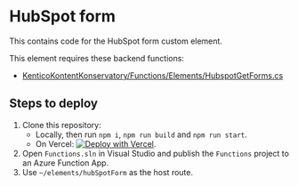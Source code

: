 # HubSpot form

This contains code for the HubSpot form custom element.

This element requires these backend functions:

- [KenticoKontentKonservatory/Functions/Elements/HubspotGetForms.cs](https://github.com/yuriys-kentico/KenticoKontentKonservatory/blob/main/Functions/Elements/HubspotGetForms.cs)

## Steps to deploy

1. Clone this repository:
   - Locally, then run `npm i`, `npm run build` and `npm run start`.
   - On Vercel: [![Deploy with Vercel](https://vercel.com/button)](https://vercel.com/new/git/external?repository-url=https%3A%2F%2Fgithub.com%2Fyuriys-kentico%2FKenticoKontentKonservatory%2F&env=KONTENT_PROJECTID,KONTENT_PREVIEWAPIKEY).
1. Open `Functions.sln` in Visual Studio and publish the `Functions` project to an Azure Function App.
1. Use `~/elements/hubSpotForm` as the host route.
